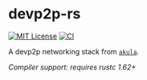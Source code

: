 # devp2p-rs

<!-- [![Crates.io][crates-badge]][crates-url] -->
<!-- [![docs.rs](https://img.shields.io/docsrs/devp2p-rs)](https://docs.rs/devp2p-rs) -->
[![MIT License](https://img.shields.io/github/license/rjected/devp2p-rs-rs)](https://github.com/rjected/devp2p-rs/blob/main/LICENSE)
[![CI](https://github.com/rjected/devp2p-rs-rs/actions/workflows/ci.yml/badge.svg)](https://github.com/rjected/devp2p-rs/actions/workflows/ci.yml)

A devp2p networking stack from [`akula`](https://github.com/akula-bft/akula).

*Compiler support: requires rustc 1.62+*

